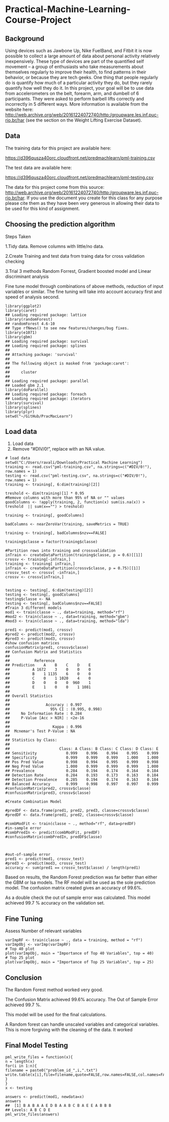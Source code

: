 # Practical-Machine-Learning-Course-Project
## Background

Using devices such as Jawbone Up, Nike FuelBand, and Fitbit it is now possible to collect a large amount of data about personal activity relatively inexpensively. These type of devices are part of the quantified self movement – a group of enthusiasts who take measurements about themselves regularly to improve their health, to find patterns in their behavior, or because they are tech geeks. One thing that people regularly do is quantify how much of a particular activity they do, but they rarely quantify how well they do it. In this project, your goal will be to use data from accelerometers on the belt, forearm, arm, and dumbell of 6 participants. They were asked to perform barbell lifts correctly and incorrectly in 5 different ways. More information is available from the website here: http://web.archive.org/web/20161224072740/http:/groupware.les.inf.puc-rio.br/har (see the section on the Weight Lifting Exercise Dataset).


## Data

The training data for this project are available here:

https://d396qusza40orc.cloudfront.net/predmachlearn/pml-training.csv

The test data are available here:

https://d396qusza40orc.cloudfront.net/predmachlearn/pml-testing.csv


The data for this project come from this source: http://web.archive.org/web/20161224072740/http:/groupware.les.inf.puc-rio.br/har. If you use the document you create for this class for any purpose please cite them as they have been very generous in allowing their data to be used for this kind of assignment.

## Choosing the prediction algorithm

Steps Taken

1.Tidy data. Remove columns with little/no data.

2.Create Training and test data from traing data for cross validation checking

3.Trial 3 methods Random Forrest, Gradient boosted model and Linear discriminant analysis

Fine tune model through combinations of above methods, reduction of input variables or similar. The fine tuning will take into account accuracy first and speed of analysis second.


```
library(ggplot2)
library(caret)
## Loading required package: lattice
library(randomForest)
## randomForest 4.6-10
## Type rfNews() to see new features/changes/bug fixes.
library(e1071)
library(gbm)
## Loading required package: survival
## Loading required package: splines
## 
## Attaching package: 'survival'
## 
## The following object is masked from 'package:caret':
## 
##     cluster
## 
## Loading required package: parallel
## Loaded gbm 2.1
library(doParallel)
## Loading required package: foreach
## Loading required package: iterators
library(survival)
library(splines)
library(plyr)
setwd("~/GitHub/PracMacLearn")

```
## Load data
1. Load data
2. Remove “#DIV/0!”, replace with an NA value.

```
# load data
setwd("C:/Users/ravali/Downloads/Practical Machine Learning")
training <- read.csv("pml-training.csv", na.strings=c("#DIV/0!"), row.names = 1)
testing <- read.csv("pml-testing.csv", na.strings=c("#DIV/0!"), row.names = 1)
training <- training[, 6:dim(training)[2]]

treshold <- dim(training)[1] * 0.95
#Remove columns with more than 95% of NA or "" values
goodColumns <- !apply(training, 2, function(x) sum(is.na(x)) > treshold  || sum(x=="") > treshold)

training <- training[, goodColumns]

badColumns <- nearZeroVar(training, saveMetrics = TRUE)

training <- training[, badColumns$nzv==FALSE]

training$classe = factor(training$classe)

#Partition rows into training and crossvalidation
inTrain <- createDataPartition(training$classe, p = 0.6)[[1]]
crossv <- training[-inTrain,]
training <- training[ inTrain,]
inTrain <- createDataPartition(crossv$classe, p = 0.75)[[1]]
crossv_test <- crossv[ -inTrain,]
crossv <- crossv[inTrain,]


testing <- testing[, 6:dim(testing)[2]]
testing <- testing[, goodColumns]
testing$classe <- NA
testing <- testing[, badColumns$nzv==FALSE]
#Train 3 different models
mod1 <- train(classe ~ ., data=training, method="rf")
#mod2 <- train(classe ~ ., data=training, method="gbm")
#mod3 <- train(classe ~ ., data=training, method="lda")

pred1 <- predict(mod1, crossv)
#pred2 <- predict(mod2, crossv)
#pred3 <- predict(mod3, crossv)
#show confusion matrices
confusionMatrix(pred1, crossv$classe)
## Confusion Matrix and Statistics
## 
##           Reference
## Prediction    A    B    C    D    E
##          A 1672    3    0    0    0
##          B    1 1135    6    0    0
##          C    0    1 1020    4    0
##          D    0    0    0  960    1
##          E    1    0    0    1 1081
## 
## Overall Statistics
##                                         
##                Accuracy : 0.997         
##                  95% CI : (0.995, 0.998)
##     No Information Rate : 0.284         
##     P-Value [Acc > NIR] : <2e-16        
##                                         
##                   Kappa : 0.996         
##  Mcnemar's Test P-Value : NA            
## 
## Statistics by Class:
## 
##                      Class: A Class: B Class: C Class: D Class: E
## Sensitivity             0.999    0.996    0.994    0.995    0.999
## Specificity             0.999    0.999    0.999    1.000    1.000
## Pos Pred Value          0.998    0.994    0.995    0.999    0.998
## Neg Pred Value          1.000    0.999    0.999    0.999    1.000
## Prevalence              0.284    0.194    0.174    0.164    0.184
## Detection Rate          0.284    0.193    0.173    0.163    0.184
## Detection Prevalence    0.285    0.194    0.174    0.163    0.184
## Balanced Accuracy       0.999    0.998    0.997    0.997    0.999
#confusionMatrix(pred2, crossv$classe)
#confusionMatrix(pred3, crossv$classe)

#Create Combination Model

#predDF <- data.frame(pred1, pred2, pred3, classe=crossv$classe)
#predDF <- data.frame(pred1, pred2, classe=crossv$classe)

#combModFit <- train(classe ~ ., method="rf", data=predDF)
#in-sample error
#combPredIn <- predict(combModFit, predDF)
#confusionMatrix(combPredIn, predDF$classe)



#out-of-sample error
pred1 <- predict(mod1, crossv_test)
#pred3 <- predict(mod3, crossv_test)
accuracy <- sum(pred1 == crossv_test$classe) / length(pred1)

```
Based on results, the Random Forest prediction was far better than either the GBM or lsa models. The RF model will be used as the sole prediction model. The confusion matrix created gives an accuracy of 99.6%. 

As a double check the out of sample error was calculated. This model achieved 99.7 % accuracy on the validation set.
## Fine Tuning

Assess Number of relevant variables
```
varImpRF <- train(classe ~ ., data = training, method = "rf")
varImpObj <- varImp(varImpRF)
# Top 40 plot
plot(varImpObj, main = "Importance of Top 40 Variables", top = 40)
# Top 25 plot
plot(varImpObj, main = "Importance of Top 25 Variables", top = 25)

```
## Conclusion

The Random Forest method worked very good.

The Confusion Matrix achieved 99.6% accuracy. The Out of Sample Error achieved 99.7 %.

This model will be used for the final calculations.

A Random forest can handle unscaled variables and categorical variables. This is more forgiving with the cleaning of the data.
It worked
## Final Model Testing
```
pml_write_files = function(x){
n = length(x)
for(i in 1:n){
filename = paste0("problem_id_",i,".txt")
write.table(x[i],file=filename,quote=FALSE,row.names=FALSE,col.names=FALSE)
}
}
x <- testing

answers <- predict(mod1, newdata=x)
answers
##  [1] B A B A A E D B A A B C B A E E A B B B
## Levels: A B C D E
pml_write_files(answers)

```
